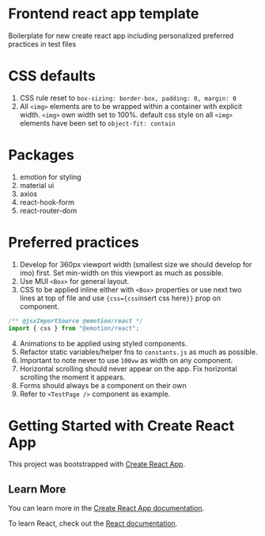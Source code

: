 # Frontend react app template

Boilerplate for new create react app including personalized preferred practices in test files

# CSS defaults

1. CSS rule reset to `box-sizing: border-box, padding: 0, margin: 0`
2. All `<img>` elements are to be wrapped within a container with explicit width. `<img>` own width set to 100%. default css style on all `<img>` elements have been set to `object-fit: contain`

# Packages

1. emotion for styling
2. material ui
3. axios
4. react-hook-form
5. react-router-dom

# Preferred practices

1. Develop for 360px viewport width (smallest size we should develop for imo) first. Set min-width on this viewport as much as possible.
2. Use MUI `<Box>` for general layout.
3. CSS to be applied inline either with `<Box>` properties or
   use next two lines at top of file and use `{css={css`insert css here`}}` prop on component.

```javascript
/** @jsxImportSource @emotion/react */
import { css } from "@emotion/react";
```

4. Animations to be applied using styled components.
5. Refactor static variables/helper fns to `constants.js` as much as possible.
6. Important to note never to use `100vw` as width on any component.
7. Horizontal scrolling should never appear on the app. Fix horizontal scrolling the moment it appears.
8. Forms should always be a component on their own
9. Refer to `<TestPage />` component as example.

# Getting Started with Create React App

This project was bootstrapped with [Create React App](https://github.com/facebook/create-react-app).

## Learn More

You can learn more in the [Create React App documentation](https://facebook.github.io/create-react-app/docs/getting-started).

To learn React, check out the [React documentation](https://reactjs.org/).
